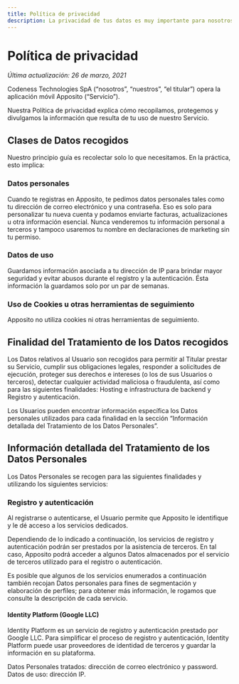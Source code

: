 ```yaml
---
title: Política de privacidad
description: La privacidad de tus datos es muy importante para nosotros. Aquí está la información de lo que recopilamos y por qué, cuando accedemos a tu información y tus derechos.
---
```


# Política de privacidad

*Última actualización: 26 de marzo, 2021*

Codeness Technologies SpA (“nosotros”, “nuestros”, “el titular”) opera la aplicación móvil Apposito (“Servicio”).

Nuestra Política de privacidad explica cómo recopilamos, protegemos y divulgamos la información que resulta de tu uso de nuestro Servicio.

## Clases de Datos recogidos 

Nuestro principio guía es recolectar solo lo que necesitamos. En la práctica, esto implica:

### Datos personales

Cuando te registras en Apposito, te pedimos datos personales tales como tu dirección de correo electrónico y una contraseña. Eso es solo para personalizar tu nueva cuenta y podamos enviarte facturas, actualizaciones u otra información esencial. Nunca venderemos tu información personal a terceros y tampoco usaremos tu nombre en declaraciones de marketing sin tu permiso.

### Datos de uso

Guardamos información asociada a tu dirección de IP para brindar mayor seguridad y evitar abusos durante el registro y la autenticación. Ésta información la guardamos solo por un par de semanas.

### Uso de Cookies u otras herramientas de seguimiento

Apposito no utiliza cookies ni otras herramientas de seguimiento.

## Finalidad del Tratamiento de los Datos recogidos

Los Datos relativos al Usuario son recogidos para permitir al Titular prestar su Servicio, cumplir sus obligaciones legales, responder a solicitudes de ejecución, proteger sus derechos e intereses (o los de sus Usuarios o terceros), detectar cualquier actividad maliciosa o fraudulenta, así como para las siguientes finalidades: Hosting e infrastructura de backend y Registro y autenticación.

Los Usuarios pueden encontrar información específica los Datos personales utilizados para cada finalidad en la sección “Información detallada del Tratamiento de los Datos Personales”.

## Información detallada del Tratamiento de los Datos Personales

Los Datos Personales se recogen para las siguientes finalidades y utilizando los siguientes servicios:

### Registro y autenticación

Al registrarse o autenticarse, el Usuario permite que Apposito le identifique y le dé acceso a los servicios dedicados.

Dependiendo de lo indicado a continuación, los servicios de registro y autenticación podrán ser prestados por la asistencia de terceros. En tal caso, Apposito podrá acceder a algunos Datos almacenados por el servicio de terceros utilizado para el registro o autenticación.

Es posible que algunos de los servicios enumerados a continuación también recojan Datos personales para fines de segmentación y elaboración de perfiles; para obtener más información, le rogamos que consulte la descripción de cada servicio.

#### Identity Platform (Google LLC)

Identity Platform es un servicio de registro y autenticación prestado por Google LLC. Para simplificar el proceso de registro y autenticación, Identity Platform puede usar proveedores de identidad de terceros y guardar la información en su plataforma.

Datos Personales tratados: dirección de correo electrónico y password.
Datos de uso: dirección IP.
